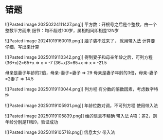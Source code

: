 
# 错题

![[Pasted image 20250224111427.png]]
平方数：开根号之后是个整数，由一个整数平方而来
细节：均不超过100岁，属相相同即相差12N岁

![[Pasted image 20241019160019.png]]
脑子装不过来了， 就用带入法
计算要仔细，写出来计算

![[Pasted image 20250119110342.png]]
得到妻子和母亲年龄之后，可列方程
(36+x)2=65+x => x = -7
(36+x)3=65+x => x = -21.5

母亲是妻子年龄的2倍，母亲-妻子=妻子  => 29
母亲是妻子年龄的3倍，母亲-妻子=2妻子  =>  14.5

![[Pasted image 20250119110044.png]]
列方程
有分数的倍数因素，考虑数字特性

![[Pasted image 20250119105931.png]]
年龄位数对调，不可列方程
使用带入法

![[Pasted image 20250119105839.png]]
给的信息不精确
带入法
A项：差2，则年龄分别是11和9，验证成功

![[Pasted image 20250119105718.png]]
信息太少
带入法